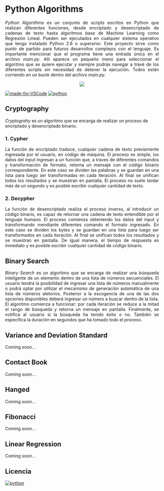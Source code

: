 # Python Algorithms

<p align="justify">
<i>Python Algorithms</i> es un conjunto de scripts escritos en Python que realizan diferentes funciones, desde encriptado y desencriptado de cadenas de texto hasta algoritmos base de Machine Learning como Regresión Lineal. Pueden ser ejecutados en cualquier sistema operativo que tenga instalado Python 2.6 o superarior. Este proyecto sirve como punto de partido para futuros desarrollos complejos con el lenguaje. Es importante mencionar que el programa tiene una entrada única en el archivo <i>main.py</i>. Allí aparece un pequeño menú para seleccionar el algoritmo que se quiere ejecutar y siempre podrás navegar a travé de los diferentes scripts sin necesidad de detener la ejecución. Todos están corriendo en un bucle dentro del archivo <i>main.py</i>.
</p>

<p align="center">
  <img src="https://taufanlubis.files.wordpress.com/2011/02/python01.png"/>
</p>

[![made-for-VSCode](https://img.shields.io/badge/Made%20for-VSCode-1f425f.svg)](https://code.visualstudio.com/)
[![python](https://img.shields.io/badge/python-2.6%2B-blue.svg)](https://python.org/)

## Cryptography

*Cryptograhy* es un algoritmo que se encarga de realizar un proceso de encriptado y desencriptado binario.

### 1. Cypher

<p align="justify">
La función de encriptado traduce, cualquier cadena de texto previamente ingresada por el usuario, en código de máquina. El proceso es simple, los datos del input ingresan a un función que, a traves de diferentes comandos y transformación de formato, retorna un mensaje con el código binario correspondiente. En este caso se dividen las palabras y se guardan en una lista para luego ser transformadas en cada iteración. Al final se unifican todos los resultados y se muestran en pantalla. El proceso no suele tardar más de un segundo y es posible escribir cualquier cantidad de texto.
</p>

### 2. Decypher

<p align="justify">
La función de desencriptado realiza el proceso inverso, al introducir un código binario, es capaz de retornar una cadena de texto entendible por el lenguaje humano. El proceso comienza obteniendo los datos del input y transformando mendiante diferentes comando el formato ingresado. En este caso se dividen los bytes y se guardan en una lista para luego ser transformados en cada iteración. Al final se unifican todos los resultados y se muestran en pantalla. De igual manera, el tiempo de respuesta es inmediato y es posible escribir cualquier cantidad de código binario.
</p>

## Binary Search

<p align="justify">
<i>Binary Search</i> es un algortimo que se encarga de realizar una búsqueda inteligente de un elemento dentro de una lista de números secuenciales. El usuario tendrá la posibilidad de ingresar una lista de números manualmente o podrá optar por utilizar el mecanismo de generación automática de una lista de números aletorios. Posterior a la escogencia de una de las dos opciones disponibles deberá ingresar un número a buscar dentro de la lista. El algoritmo comienza a funcionar: por cada iteración se reduce a la mitad el rango de búsqueda y retorna un mensaje en pantalla. Finalmente, se notifica al usuario si la búsqueda ha tenido éxito o no. También se especifica la duración en segundos que ha tomado todo el proceso.
</p>

## Variance and Deviation Standard

Coming soon...

## Contact Book

Coming soon...

## Hanged

Coming soon...

## Fibonacci

Coming soon...

## Linear Regression

Coming soon...

## Licencia

[![python](https://img.shields.io/npm/l/express.svg)](https://www.python.org/)
